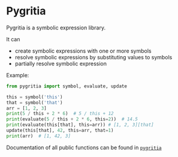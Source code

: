 # Pygritia

Pygritia is a symbolic expression library.

It can

* create symbolic expressions with one or more symbols
* resolve symbolic expressions by substituting values to symbols
* partially resolve symbolic expression

Example:

```python
from pygritia import symbol, evaluate, update

this = symbol('this')
that = symbol('that')
arr = [1, 2, 3]
print(5 / this + 2 * 6)  # 5 / this + 12
print(evaluate(5 / this + 2 * 6, this=2))  # 14.5
print(evaluate(this[that], this=arr)) # [1, 2, 3][that]
update(this[that], 42, this=arr, that=1)
print(arr)  # [1, 42, 3]
```

Documentation of all public functions can be found in [`pygritia`][pygritia]

[pygritia]: https://gwangyi.github.io/pygritia/

